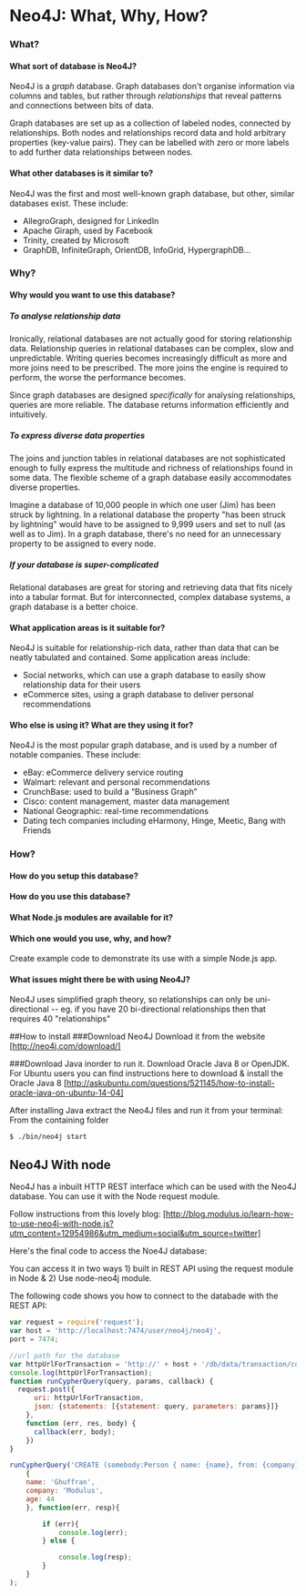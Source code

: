 # Neo4J: What, Why, How?

### What?

#### What sort of database is Neo4J?

Neo4J is a *graph* database. Graph databases don't organise information via columns and tables, but rather through *relationships* that reveal patterns and connections between bits of data.

Graph databases are set up as a collection of labeled nodes, connected by relationships. Both nodes and relationships record data and hold arbitrary properties (key-value pairs). They can be labelled with zero or more labels to add further data relationships between nodes.

#### What other databases is it similar to?

Neo4J was the first and most well-known graph database, but other, similar databases exist. These include:

* AllegroGraph, designed for LinkedIn
* Apache Giraph, used by Facebook
* Trinity, created by Microsoft
* GraphDB, InfiniteGraph, OrientDB, InfoGrid, HypergraphDB...

### Why?

#### Why would you want to use this database?

##### To analyse relationship data

Ironically, relational databases are not actually good for storing relationship data. Relationship queries in relational databases can be complex, slow and unpredictable. Writing queries becomes increasingly difficult as more and more joins need to be prescribed. The more joins the engine is required to perform, the worse the performance becomes.

Since graph databases are designed *specifically* for analysing relationships, queries are more reliable. The database returns information efficiently and intuitively.

##### To express diverse data properties

The joins and junction tables in relational databases are not sophisticated enough to fully express the multitude and richness of relationships found in some data. The flexible scheme of a graph database easily accommodates diverse properties.

Imagine a database of 10,000 people in which one user (Jim) has been struck by lightning. In a relational database the property "has been struck by lightning" would have to be assigned to 9,999 users and set to null (as well as to Jim). In a graph database, there's no need for an unnecessary property to be assigned to every node.

##### If your database is super-complicated

Relational databases are great for storing and retrieving data that fits nicely into a tabular format. But for interconnected, complex database systems, a graph database is a better choice.

#### What application areas is it suitable for?

Neo4J is suitable for relationship-rich data, rather than data that can be neatly tabulated and contained. Some application areas include:

* Social networks, which can use a graph database to easily show relationship data for their users
* eCommerce sites, using a graph database to deliver personal recommendations

#### Who else is using it? What are they using it for?

Neo4J is the most popular graph database, and is used by a number of notable companies. These include:

* eBay: eCommerce delivery service routing
* Walmart: relevant and personal recommendations
* CrunchBase: used to build a “Business Graph”
* Cisco: content management, master data management
* National Geographic: real-time recommendations
* Dating tech companies including eHarmony, Hinge, Meetic, Bang with Friends

### How?

#### How do you setup this database?
#### How do you use this database?
#### What Node.js modules are available for it?
#### Which one would you use, why, and how?

Create example code to demonstrate its use with a simple Node.js app.

#### What issues might there be with using Neo4J?

Neo4J uses simplified graph theory, so relationships can only be uni-directional -- eg. if you have 20 bi-directional relationships then that requires 40 "relationships"



##How to install
###Download Neo4J
Download it from the website
[http://neo4j.com/download/]


###Download Java inorder to run it.
Download Oracle Java 8 or OpenJDK.
For Ubuntu users you can find instructions here to download & install the Oracle Java 8 [http://askubuntu.com/questions/521145/how-to-install-oracle-java-on-ubuntu-14-04]

After installing Java extract the Neo4J files and run it from your terminal:
From the containing folder

`$ ./bin/neo4j start`

## Neo4J With node

Neo4J has a inbuilt HTTP REST interface which can be used with the Neo4J database. You can use it with the Node request module.

Follow instructions from this lovely blog:
[http://blog.modulus.io/learn-how-to-use-neo4j-with-node.js?utm_content=12954986&utm_medium=social&utm_source=twitter]

Here's the final code to access the Noe4J database:

You can access it in two ways 1) built in REST API using the request module in Node & 2) Use node-neo4j module.

The following code shows you how to connect to the databade with the REST API:

``` javascript
var request = require('request');
var host = 'http://localhost:7474/user/neo4j/neo4j',
port = 7474;

//url path for the database
var httpUrlForTransaction = 'http://' + host + '/db/data/transaction/commit';
console.log(httpUrlForTransaction);
function runCypherQuery(query, params, callback) {
  request.post({
      uri: httpUrlForTransaction,
      json: {statements: [{statement: query, parameters: params}]}
    },
    function (err, res, body) {
      callback(err, body);
    })
}

runCypherQuery('CREATE (somebody:Person { name: {name}, from: {company}, age: {age} }) RETURN somebody',
    {
    name: 'Ghuffran',
    company: 'Modulus',
    age: 44
    }, function(err, resp){

        if (err){
            console.log(err);
        } else {

            console.log(resp);
        }
    }
);
```
